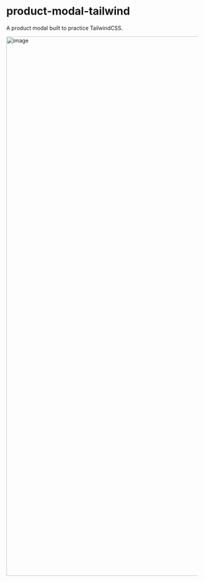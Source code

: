 # product-modal-tailwind
A product modal built to practice TailwindCSS.

<img width="1422" alt="image" src="https://github.com/stephenkettley/product-modal-tailwind/assets/109079565/39538f1b-0225-4b90-859a-505aa78a0c96">

